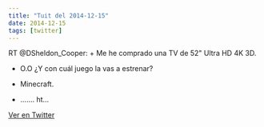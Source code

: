 ```yaml
---
title: "Tuit del 2014-12-15"
date: 2014-12-15
tags: [twitter]
---
```


RT @DSheldon_Cooper: + Me he comprado una TV de 52" Ultra HD 4K 3D.



- O.O ¿Y con cuál juego la vas a estrenar?



+ Minecraft.



- ....... ht…



[Ver en Twitter](https://twitter.com/i/web/status/544503615311056897)
